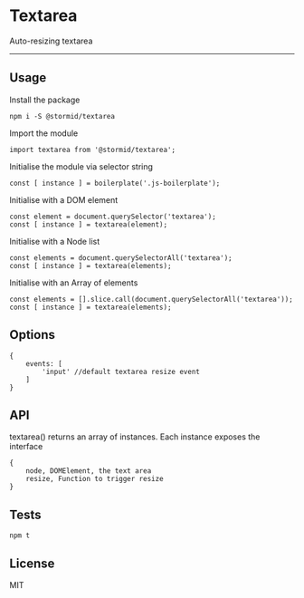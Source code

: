 
# Textarea

Auto-resizing textarea

---

## Usage

Install the package
```
npm i -S @stormid/textarea
```

Import the module
```
import textarea from '@stormid/textarea';
```

Initialise the module via selector string
```
const [ instance ] = boilerplate('.js-boilerplate');
```

Initialise with a DOM element
```
const element = document.querySelector('textarea');
const [ instance ] = textarea(element);
```

Initialise with a Node list
```
const elements = document.querySelectorAll('textarea');
const [ instance ] = textarea(elements);
```

Initialise with an Array of elements
```
const elements = [].slice.call(document.querySelectorAll('textarea'));
const [ instance ] = textarea(elements);
```

## Options
```
{
    events: [
        'input' //default textarea resize event
    ]
}
```

## API

textarea() returns an array of instances. Each instance exposes the interface
```
{
    node, DOMElement, the text area
    resize, Function to trigger resize
}
```

## Tests
```
npm t
```

## License
MIT